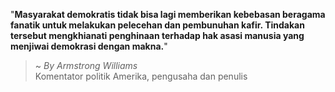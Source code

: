"**Masyarakat demokratis tidak bisa lagi memberikan kebebasan beragama fanatik untuk melakukan pelecehan dan pembunuhan kafir. Tindakan tersebut mengkhianati penghinaan terhadap hak asasi manusia yang menjiwai demokrasi dengan makna.**"

> ~ _By Armstrong Williams_  
Komentator politik Amerika, pengusaha dan penulis
